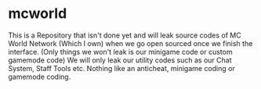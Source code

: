 # mcworld
This is a Repository that isn't done yet and will leak source codes of MC World Network (Which I own) when we go open sourced once we finish the interface. (Only things we won't leak is our minigame code or custom gamemode code) We will only leak our utility codes such as our Chat System, Staff Tools etc. Nothing like an anticheat, minigame coding or gamemode coding.
